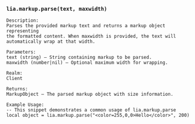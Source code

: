 ### `lia.markup.parse(text, maxwidth)`

    
    Description:
    Parses the provided markup text and returns a markup object representing
    the formatted content. When maxwidth is provided, the text will
    automatically wrap at that width.
    
    Parameters:
    text (string) – String containing markup to be parsed.
    maxwidth (number|nil) – Optional maximum width for wrapping.
    
    Realm:
    Client
    
    Returns:
    MarkupObject – The parsed markup object with size information.
    
    Example Usage:
    -- This snippet demonstrates a common usage of lia.markup.parse
    local object = lia.markup.parse("<color=255,0,0>Hello</color>", 200)
